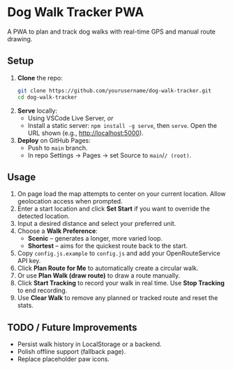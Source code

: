# Dog Walk Tracker PWA

A PWA to plan and track dog walks with real-time GPS and manual route drawing.

## Setup

1. **Clone** the repo:
   ```bash
   git clone https://github.com/yourusername/dog-walk-tracker.git
   cd dog-walk-tracker
   ```
2. **Serve** locally:
   * Using VSCode Live Server, *or*
   * Install a static server: `npm install -g serve`, then `serve`.
   Open the URL shown (e.g., [http://localhost:5000](http://localhost:5000)).
3. **Deploy** on GitHub Pages:
   * Push to `main` branch.
   * In repo Settings → Pages → set Source to `main`/`/ (root)`.

## Usage

1. On page load the map attempts to center on your current location.
   Allow geolocation access when prompted.
2. Enter a start location and click **Set Start** if you want to override the
   detected location.
3. Input a desired distance and select your preferred unit.
4. Choose a **Walk Preference**:
   * **Scenic** – generates a longer, more varied loop.
   * **Shortest** – aims for the quickest route back to the start.
5. Copy `config.js.example` to `config.js` and add your OpenRouteService API key.
6. Click **Plan Route for Me** to automatically create a circular walk.
7. Or use **Plan Walk (draw route)** to draw a route manually.
8. Click **Start Tracking** to record your walk in real time. Use **Stop Tracking** to end recording.
9. Use **Clear Walk** to remove any planned or tracked route and reset the stats.

## TODO / Future Improvements

* Persist walk history in LocalStorage or a backend.
* Polish offline support (fallback page).
* Replace placeholder paw icons.
